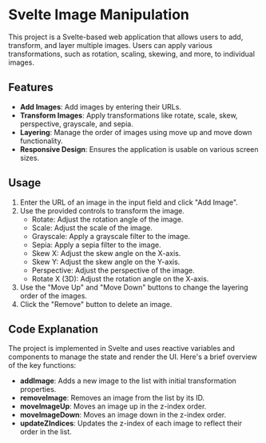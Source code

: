 # Svelte Image Manipulation

This project is a Svelte-based web application that allows users to add, transform, and layer multiple images. Users can apply various transformations, such as rotation, scaling, skewing, and more, to individual images.

## Features

- **Add Images**: Add images by entering their URLs.
- **Transform Images**: Apply transformations like rotate, scale, skew, perspective, grayscale, and sepia.
- **Layering**: Manage the order of images using move up and move down functionality.
- **Responsive Design**: Ensures the application is usable on various screen sizes.

## Usage

1. Enter the URL of an image in the input field and click "Add Image".
2. Use the provided controls to transform the image.
   - Rotate: Adjust the rotation angle of the image.
   - Scale: Adjust the scale of the image.
   - Grayscale: Apply a grayscale filter to the image.
   - Sepia: Apply a sepia filter to the image.
   - Skew X: Adjust the skew angle on the X-axis.
   - Skew Y: Adjust the skew angle on the Y-axis.
   - Perspective: Adjust the perspective of the image.
   - Rotate X (3D): Adjust the rotation angle on the X-axis.
3. Use the "Move Up" and "Move Down" buttons to change the layering order of the images.
4. Click the "Remove" button to delete an image.

## Code Explanation

The project is implemented in Svelte and uses reactive variables and components to manage the state and render the UI. Here's a brief overview of the key functions:

- **addImage**: Adds a new image to the list with initial transformation properties.
- **removeImage**: Removes an image from the list by its ID.
- **moveImageUp**: Moves an image up in the z-index order.
- **moveImageDown**: Moves an image down in the z-index order.
- **updateZIndices**: Updates the z-index of each image to reflect their order in the list.
